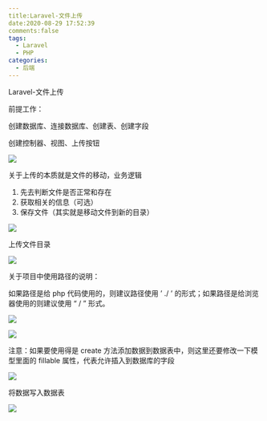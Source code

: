 ```yaml
---
title:Laravel-文件上传
date:2020-08-29 17:52:39
comments:false 
tags:
  - Laravel
  - PHP
categories:
  - 后端
---
```


Laravel-文件上传

<!-- more -->

前提工作：

创建数据库、连接数据库、创建表、创建字段

创建控制器、视图、上传按钮

![](https://cdn.jsdelivr.net/gh/K8963/Imageshack@main/blog/202209070827875.png)

关于上传的本质就是文件的移动，业务逻辑

1. 先去判断文件是否正常和存在
2. 获取相关的信息（可选）
3. 保存文件（其实就是移动文件到新的目录）

![](https://cdn.jsdelivr.net/gh/K8963/Imageshack@main/blog/202209070827100.png)

上传文件目录

![](https://cdn.jsdelivr.net/gh/K8963/Imageshack@main/blog/202209070827247.png)

关于项目中使用路径的说明：

如果路径是给 php 代码使用的，则建议路径使用 ’ ./ ’ 的形式；如果路径是给浏览器使用的则建议使用 “ / ” 形式。

![](https://cdn.jsdelivr.net/gh/K8963/Imageshack@main/blog/202209070827297.png)

![](https://cdn.jsdelivr.net/gh/K8963/Imageshack@main/blog/202209070827273.png)

注意：如果要使用得是 create 方法添加数据到数据表中，则这里还要修改一下模型里面的 fillable 属性，代表允许插入到数据库的字段

![](https://cdn.jsdelivr.net/gh/K8963/Imageshack@main/blog/202209070827503.png)

将数据写入数据表

![](https://cdn.jsdelivr.net/gh/K8963/Imageshack@main/blog/202209070828249.png)